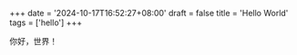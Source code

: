 +++
date = '2024-10-17T16:52:27+08:00'
draft = false
title = 'Hello World'
tags = ['hello']
+++

你好，世界！
